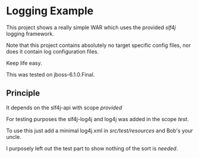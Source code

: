 # Logging Example

This project shows a really simple WAR which uses the provided *slf4j* logging
framework.

Note that this project contains absolutely no target specific config files,
nor does it contain log configuration files.

Keep life easy.

This was tested on jboss-6.1.0.Final.

## Principle

It depends on the slf4j-api with scope *provided*

For testing purposes the slf4j-log4j and log4j was added in the scope *test*.

To use this just add a minimal log4j.xml in *src/test/resources* and Bob's your
uncle.

I purposely left out the test part to show nothing of the sort is *needed*.


